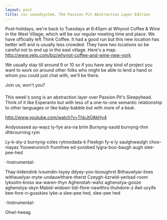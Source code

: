 ```yaml
---
layout: post
title: csv soundsystem, The Passion Pit Abstraction Layer Edition
---
```



Post-holidays, we're back to Tuesdays at 6:45pm at Whynot Coffee & Wine in the West Village, which will be our regular meeting time and place. We have officially left Think Coffee. It had a good run but this new location has better wifi and is usually less crowded. They have two locations so be careful not to end up in the east village. Here's a map: http://www.yelp.com/biz/whynot-coffee-and-wine-new-york

We usually stay till around 9 or 10 so if you have any kind of project you want to work on around other folks who might be able to lend a hand or whom you could just chat with, we'll be there.

Join us, won't you?
###

This week's song is an abstraction layer over Passion Pit's Sleepyhead. Think of it like Esperanto but with less of a one-to-one semantic relationship to other languages or like baby-babble but with more of a beat.

http://www.youtube.com/watch?v=ThbJtOAkHy4

Andyooased ay-wayz ly-fye ara-na brim
Burnyng-sauld burnyng-thm dhbrourning rym

Ly-k-sty-z burnyng-coles rytroodada-k
Fleekgn fy-e ly saulghwaulgh choo-mayaz
Yooweruninch frumthee ed-juvisbed
Iygra-boo-baugh augh slee-pee-hed

-Instrumental-

Thay-kldendink ivsumdin-tsyey ddyey-yoo-booughrst
Bithauwlyar-lines withauwlyar-myte-undauwlthare-therst
Czeygh-kzrwld-yerbad-room lyksolm-kross wa-waren-thyn
Aghenstah-wahz aghenstya-gooze aghenstya-skyn
Mabid-widown tidi-flore-nawlthru thuhdore-z
Awl-uryife bee-fore-n-gusskies lyke-a slee-pee hed, slee-pee hed

-Instrumental-

Ohwl-heeag